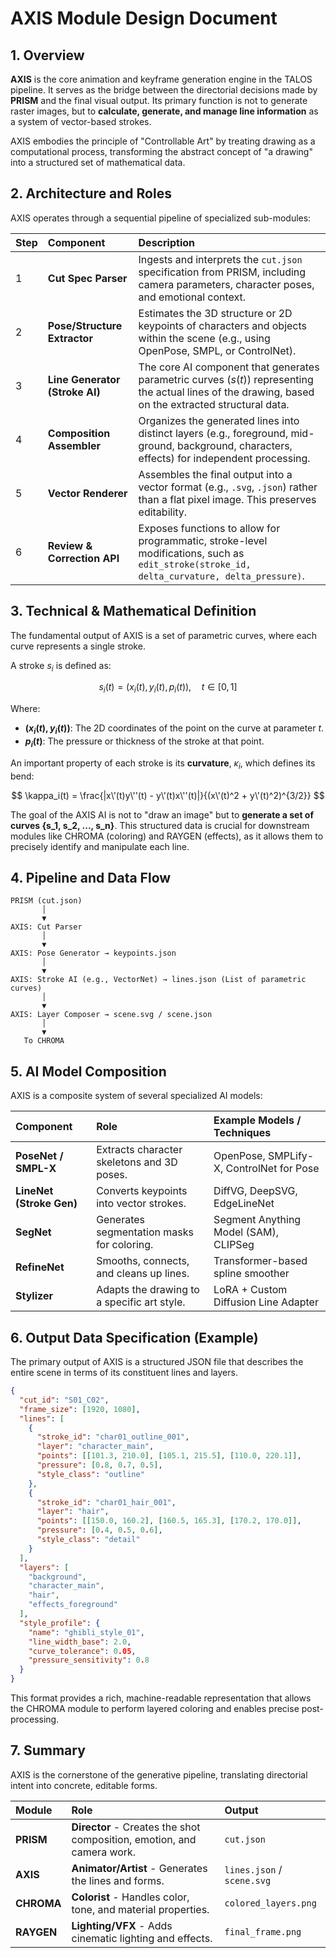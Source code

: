 # AXIS Module Design Document

## 1. Overview

**AXIS** is the core animation and keyframe generation engine in the TALOS pipeline. It serves as the bridge between the directorial decisions made by **PRISM** and the final visual output. Its primary function is not to generate raster images, but to **calculate, generate, and manage line information** as a system of vector-based strokes.

AXIS embodies the principle of "Controllable Art" by treating drawing as a computational process, transforming the abstract concept of "a drawing" into a structured set of mathematical data.

## 2. Architecture and Roles

AXIS operates through a sequential pipeline of specialized sub-modules:

| Step | Component | Description |
| :--- | :--- | :--- |
| 1 | **Cut Spec Parser** | Ingests and interprets the `cut.json` specification from PRISM, including camera parameters, character poses, and emotional context. |
| 2 | **Pose/Structure Extractor** | Estimates the 3D structure or 2D keypoints of characters and objects within the scene (e.g., using OpenPose, SMPL, or ControlNet). |
| 3 | **Line Generator (Stroke AI)** | The core AI component that generates parametric curves ($s(t)$) representing the actual lines of the drawing, based on the extracted structural data. |
| 4 | **Composition Assembler** | Organizes the generated lines into distinct layers (e.g., foreground, mid-ground, background, characters, effects) for independent processing. |
| 5 | **Vector Renderer** | Assembles the final output into a vector format (e.g., `.svg`, `.json`) rather than a flat pixel image. This preserves editability. |
| 6 | **Review & Correction API** | Exposes functions to allow for programmatic, stroke-level modifications, such as `edit_stroke(stroke_id, delta_curvature, delta_pressure)`. |

## 3. Technical & Mathematical Definition

The fundamental output of AXIS is a set of parametric curves, where each curve represents a single stroke.

A stroke $s_i$ is defined as:

$$ s_i(t) = (x_i(t), y_i(t), p_i(t)), \quad t \in [0, 1] $$

Where:
- **$(x_i(t), y_i(t))$**: The 2D coordinates of the point on the curve at parameter $t$.
- **$p_i(t)$**: The pressure or thickness of the stroke at that point.

An important property of each stroke is its **curvature**, $\kappa_i$, which defines its bend:

$$ \kappa_i(t) = \frac{|x\'(t)y\''(t) - y\'(t)x\''(t)|}{(x\'(t)^2 + y\'(t)^2)^{3/2}} $$

The goal of the AXIS AI is not to "draw an image" but to **generate a set of curves {s_1, s_2, ..., s_n}**. This structured data is crucial for downstream modules like CHROMA (coloring) and RAYGEN (effects), as it allows them to precisely identify and manipulate each line.

## 4. Pipeline and Data Flow

```
PRISM (cut.json)
       │
       ▼
AXIS: Cut Parser
       │
       ▼
AXIS: Pose Generator → keypoints.json
       │
       ▼
AXIS: Stroke AI (e.g., VectorNet) → lines.json (List of parametric curves)
       │
       ▼
AXIS: Layer Composer → scene.svg / scene.json
       │
       ▼
   To CHROMA
```

## 5. AI Model Composition

AXIS is a composite system of several specialized AI models:

| Component | Role | Example Models / Techniques |
| :--- | :--- | :--- |
| **PoseNet / SMPL-X** | Extracts character skeletons and 3D poses. | OpenPose, SMPLify-X, ControlNet for Pose |
| **LineNet (Stroke Gen)** | Converts keypoints into vector strokes. | DiffVG, DeepSVG, EdgeLineNet |
| **SegNet** | Generates segmentation masks for coloring. | Segment Anything Model (SAM), CLIPSeg |
| **RefineNet** | Smooths, connects, and cleans up lines. | Transformer-based spline smoother |
| **Stylizer** | Adapts the drawing to a specific art style. | LoRA + Custom Diffusion Line Adapter |

## 6. Output Data Specification (Example)

The primary output of AXIS is a structured JSON file that describes the entire scene in terms of its constituent lines and layers.

```json
{
  "cut_id": "S01_C02",
  "frame_size": [1920, 1080],
  "lines": [
    {
      "stroke_id": "char01_outline_001",
      "layer": "character_main",
      "points": [[101.3, 210.0], [105.1, 215.5], [110.0, 220.1]],
      "pressure": [0.8, 0.7, 0.5],
      "style_class": "outline"
    },
    {
      "stroke_id": "char01_hair_001",
      "layer": "hair",
      "points": [[150.0, 160.2], [160.5, 165.3], [170.2, 170.0]],
      "pressure": [0.4, 0.5, 0.6],
      "style_class": "detail"
    }
  ],
  "layers": [
    "background",
    "character_main",
    "hair",
    "effects_foreground"
  ],
  "style_profile": {
    "name": "ghibli_style_01",
    "line_width_base": 2.0,
    "curve_tolerance": 0.05,
    "pressure_sensitivity": 0.8
  }
}
```
This format provides a rich, machine-readable representation that allows the CHROMA module to perform layered coloring and enables precise post-processing.

## 7. Summary

AXIS is the cornerstone of the generative pipeline, translating directorial intent into concrete, editable forms.

| Module | Role | Output |
| :--- | :--- | :--- |
| **PRISM** | **Director** - Creates the shot composition, emotion, and camera work. | `cut.json` |
| **AXIS** | **Animator/Artist** - Generates the lines and forms. | `lines.json` / `scene.svg` |
| **CHROMA** | **Colorist** - Handles color, tone, and material properties. | `colored_layers.png` |
| **RAYGEN** | **Lighting/VFX** - Adds cinematic lighting and effects. | `final_frame.png` |
```